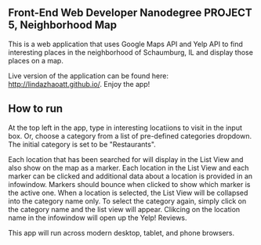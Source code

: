 ## Front-End Web Developer Nanodegree PROJECT 5, Neighborhood Map

This is a web application that uses Google Maps API and Yelp API to find interesting places in the neighborhood of Schaumburg, IL and display those places on a map.

Live version of the application can be found here: http://lindazhaoatt.github.io/. Enjoy the app!


## How to run
At the top left in the app, type in interesting locatiions to visit in the input box.  Or, choose a category from a list of pre-defined categories dropdown. The initial category is set to be "Restaurants".

Each location that has been searched for will display in the List View and also show on the map as a marker. Each location in the List View and each marker can be clicked and additional data about a location is provided in an infowindow. Markers should bounce when clicked to show which marker is the active one. When a location is selected, the List View will be collapsed into the category name only. To select the category again, simply click on the category name and the list view will appear. Clikcing on the location name in the infowindow will open up the Yelp! Reviews. 

This app will run across modern desktop, tablet, and phone browsers.

